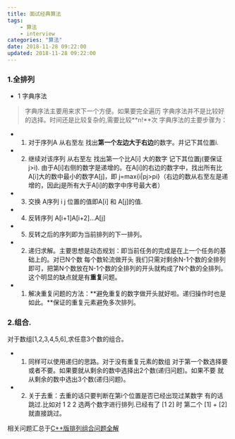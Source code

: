 ```yaml
---
title: 面试经典算法
tags: 
	- 算法
	- interview
categories: "算法"
date: 2018-11-28 09:22:00
updated: 2018-11-28 09:22:00
---
```



### 1.全排列
- 1 字典序法
> 字典序法主要用来求下一个方便。如果要完全遍历 字典序法并不是比较好的选择。时间还是比较复杂的,需要比较**n!**次
字典序法的主要步骤为：
 - 1. 对于序列A 从右至左 找出**第一个左边大于右边**的数字。并记下其位置i.
 - 2. 继续对该序列 从右至左 找出第一个比A[i] 大的数字 记下其位置j(要保证j>i). 由于A[i]右侧的数字是递增的。在A[i]的右边的数字中，找出所有比A[i]大的数中最小的数字A[j]，即 j=max{i|pj>pi}（右边的数从右至左是递增的，因此j是所有大于A[i]的数字中序号最大者）
 - 3. 交换 A序列 i j 位置的值即A[i] 和 A[j]的值.
 - 4. 反转序列 A[i+1]A[i+2]...A[j]
 - 5. 反转之后的序列即为当前排列的下一排列。

- 2. 递归求解。主要思想是动态规划：即当前任务的完成是在上一个任务的基础上的。对已N个数 每个数轮流做开头 我们只需对剩余N-1个数的全排列即可，把第N个数放在N-1个数的全排列的开头就构成了N个数的全排列。这个明显的缺点就是有**重复**问题。
 - 1. 解决重复问题的方法：**避免重复的数字做开头就好啦。递归操作时也是如此。**保证的重复元素避免多次排列。


 ### 2.组合.
对于数组[1,2,3,4,5,6],求任意3个数的组合。
 - 1. 同样可以使用递归的思路。对于没有重复元素的数组 对于第一个数选择要或者不要。如果要就从剩余的数中选择出2个数(递归问题)。如果不要 就从剩余的数中选出3个数(递归问题)。
 - 2. 关于去重：去重的话只要判断在第i个位置是否已经出现过某数字 有的话 跳过.比如对 1 2 2 选两个数字进行排列.已经有了 [1 2] 时 第二个 [1] + [2]就直接跳过。

 相关问题汇总于[C++版排列组合问题全解](http://www.cnblogs.com/TenosDoIt/p/3695472.html)








